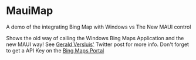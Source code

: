 # MauiMap
A demo of the integrating Bing Map with Windows vs The New MAUI control

Shows the old way of calling the Windows Bing Maps Application and the new MAUI way!
See [Gerald Versluis'](https://twitter.com/jfversluis/status/1668703685705121797) Twitter post for more info.
Don't forget to get a API Key on the [Bing Maps Portal](https://bingmapsportal.com)
